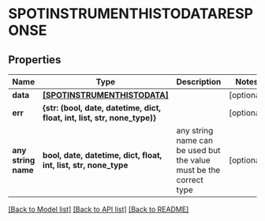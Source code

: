 # SPOTINSTRUMENTHISTODATARESPONSE


## Properties
Name | Type | Description | Notes
------------ | ------------- | ------------- | -------------
**data** | [**[SPOTINSTRUMENTHISTODATA]**](SPOTINSTRUMENTHISTODATA.md) |  | [optional] 
**err** | **{str: (bool, date, datetime, dict, float, int, list, str, none_type)}** |  | [optional] 
**any string name** | **bool, date, datetime, dict, float, int, list, str, none_type** | any string name can be used but the value must be the correct type | [optional]

[[Back to Model list]](../README.md#documentation-for-models) [[Back to API list]](../README.md#documentation-for-api-endpoints) [[Back to README]](../README.md)


